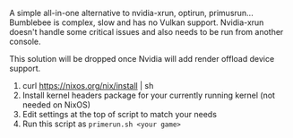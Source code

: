 A simple all-in-one alternative to nvidia-xrun, optirun, primusrun... Bumblebee is complex, slow and has no Vulkan support. Nvidia-xrun doesn't handle some critical issues and also needs to be run from another console.

This solution will be dropped once Nvidia will add render offload device support.

1. curl https://nixos.org/nix/install | sh
2. Install kernel headers package for your currently running kernel (not needed on NixOS)
3. Edit settings at the top of script to match your needs
4. Run this script as `primerun.sh <your game>`
